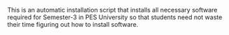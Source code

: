 This is an automatic installation script that installs all necessary software required for Semester-3 in PES University so that students need not waste their time figuring out how to install software.
